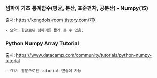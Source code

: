### 넘파이 기초 통계함수(평균, 분산, 표준편차, 공분산) - Numpy(15)
출처: https://kongdols-room.tistory.com/70
    
    - 요약: 한글로된 넘파이를 짧게 볼 수 있음. 


### Python Numpy Array Tutorial
출처: https://www.datacamp.com/community/tutorials/python-numpy-tutorial
  
    - 요약: 영문으로된 tutorial 연습이 가능 